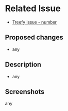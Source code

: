 # Related Issue 
- [Treefy issue - number](https://github.com/caioliveira277/treefy/issues/number)

## Proposed changes
- any

## Description
- any

## Screenshots
any